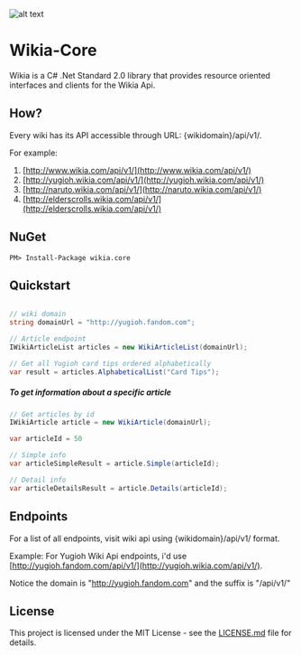 ![alt text](https://fablecode.visualstudio.com/wikia-core/_apis/build/status/wikia-core%20CD "Visual studio team services build status") 

# Wikia-Core
Wikia is a C# .Net Standard 2.0 library that provides resource oriented interfaces and clients for the Wikia Api.

## How?
Every wiki has its API accessible through URL: {wikidomain}/api/v1/.

For example:

1. [http://www.wikia.com/api/v1/](http://www.wikia.com/api/v1/)
2. [http://yugioh.wikia.com/api/v1/](http://yugioh.wikia.com/api/v1/)
3. [http://naruto.wikia.com/api/v1/](http://naruto.wikia.com/api/v1/)
4. [http://elderscrolls.wikia.com/api/v1/](http://elderscrolls.wikia.com/api/v1/)

## NuGet

    PM> Install-Package wikia.core

## Quickstart

```csharp

// wiki domain
string domainUrl = "http://yugioh.fandom.com";

// Article endpoint
IWikiArticleList articles = new WikiArticleList(domainUrl);

// Get all Yugioh card tips ordered alphabetically
var result = articles.AlphabeticalList("Card Tips");
```

##### To get information about a specific article

```csharp
// Get articles by id
IWikiArticle article = new WikiArticle(domainUrl);

var articleId = 50

// Simple info
var articleSimpleResult = article.Simple(articleId);

// Detail info
var articleDetailsResult = article.Details(articleId);

```

## Endpoints

For a list of all endpoints, visit wiki api using {wikidomain}/api/v1/ format.

Example: For Yugioh Wiki Api endpoints, i'd use [http://yugioh.fandom.com/api/v1/](http://yugioh.wikia.com/api/v1/).

Notice the domain is "http://yugioh.fandom.com" and the suffix is "/api/v1/"

## License
This project is licensed under the MIT License - see the [LICENSE.md](LICENSE) file for details.
